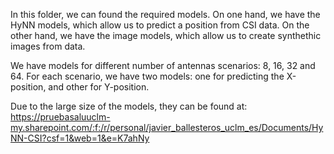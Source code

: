 In this folder, we can found the required models. On one hand, we have the HyNN models, which allow us to predict a position from CSI data. On the other hand, we have the image models, which allow us to create synthethic images from data.

We have models for different number of antennas scenarios: 8, 16, 32 and 64. For each scenario, we have two models: one for predicting the X-position, and other for Y-position.

Due to the large size of the models, they can be found at: https://pruebasaluuclm-my.sharepoint.com/:f:/r/personal/javier_ballesteros_uclm_es/Documents/HyNN-CSI?csf=1&web=1&e=K7ahNy